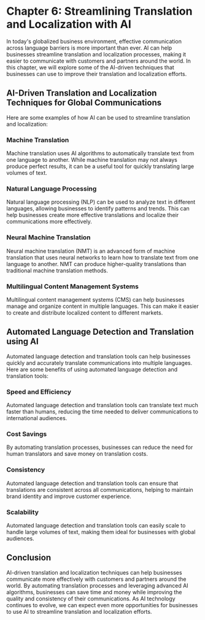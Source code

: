 Chapter 6: Streamlining Translation and Localization with AI
============================================================

In today's globalized business environment, effective communication across language barriers is more important than ever. AI can help businesses streamline translation and localization processes, making it easier to communicate with customers and partners around the world. In this chapter, we will explore some of the AI-driven techniques that businesses can use to improve their translation and localization efforts.

AI-Driven Translation and Localization Techniques for Global Communications
---------------------------------------------------------------------------

Here are some examples of how AI can be used to streamline translation and localization:

### Machine Translation

Machine translation uses AI algorithms to automatically translate text from one language to another. While machine translation may not always produce perfect results, it can be a useful tool for quickly translating large volumes of text.

### Natural Language Processing

Natural language processing (NLP) can be used to analyze text in different languages, allowing businesses to identify patterns and trends. This can help businesses create more effective translations and localize their communications more effectively.

### Neural Machine Translation

Neural machine translation (NMT) is an advanced form of machine translation that uses neural networks to learn how to translate text from one language to another. NMT can produce higher-quality translations than traditional machine translation methods.

### Multilingual Content Management Systems

Multilingual content management systems (CMS) can help businesses manage and organize content in multiple languages. This can make it easier to create and distribute localized content to different markets.

Automated Language Detection and Translation using AI
-----------------------------------------------------

Automated language detection and translation tools can help businesses quickly and accurately translate communications into multiple languages. Here are some benefits of using automated language detection and translation tools:

### Speed and Efficiency

Automated language detection and translation tools can translate text much faster than humans, reducing the time needed to deliver communications to international audiences.

### Cost Savings

By automating translation processes, businesses can reduce the need for human translators and save money on translation costs.

### Consistency

Automated language detection and translation tools can ensure that translations are consistent across all communications, helping to maintain brand identity and improve customer experience.

### Scalability

Automated language detection and translation tools can easily scale to handle large volumes of text, making them ideal for businesses with global audiences.

Conclusion
----------

AI-driven translation and localization techniques can help businesses communicate more effectively with customers and partners around the world. By automating translation processes and leveraging advanced AI algorithms, businesses can save time and money while improving the quality and consistency of their communications. As AI technology continues to evolve, we can expect even more opportunities for businesses to use AI to streamline translation and localization efforts.
